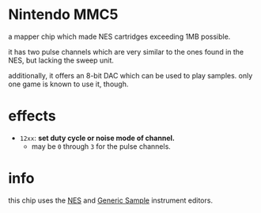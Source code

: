 # Nintendo MMC5

a mapper chip which made NES cartridges exceeding 1MB possible.

it has two pulse channels which are very similar to the ones found in the NES, but lacking the sweep unit.

additionally, it offers an 8-bit DAC which can be used to play samples. only one game is known to use it, though.

# effects

- `12xx`: **set duty cycle or noise mode of channel.**
  - may be `0` through `3` for the pulse channels.

# info

this chip uses the [NES](../4-instrument/nes.md) and [Generic Sample](../4-instrument/amiga.md) instrument editors.
